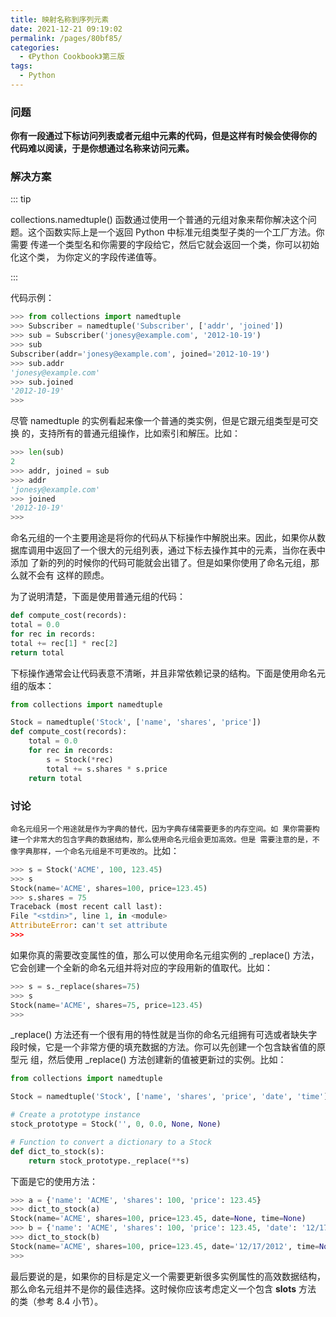 ```yaml
---
title: 映射名称到序列元素
date: 2021-12-21 09:19:02
permalink: /pages/80bf85/
categories:
  - 《Python Cookbook》第三版
tags:
  - Python
---
```


### 问题

**你有一段通过下标访问列表或者元组中元素的代码，但是这样有时候会使得你的 代码难以阅读，于是你想通过名称来访问元素。**

### 解决方案

::: tip

collections.namedtuple() 函数通过使用一个普通的元组对象来帮你解决这个问 题。这个函数实际上是一个返回 Python 中标准元组类型子类的一个工厂方法。你需要 传递一个类型名和你需要的字段给它，然后它就会返回一个类，你可以初始化这个类， 为你定义的字段传递值等。

:::

代码示例：

```python
>>> from collections import namedtuple
>>> Subscriber = namedtuple('Subscriber', ['addr', 'joined'])
>>> sub = Subscriber('jonesy@example.com', '2012-10-19')
>>> sub
Subscriber(addr='jonesy@example.com', joined='2012-10-19')
>>> sub.addr
'jonesy@example.com'
>>> sub.joined
'2012-10-19'
>>>
```

尽管 namedtuple 的实例看起来像一个普通的类实例，但是它跟元组类型是可交换 的，支持所有的普通元组操作，比如索引和解压。比如：

```python
>>> len(sub)
2
>>> addr, joined = sub
>>> addr
'jonesy@example.com'
>>> joined
'2012-10-19'
>>>
```

命名元组的一个主要用途是将你的代码从下标操作中解脱出来。因此，如果你从数 据库调用中返回了一个很大的元组列表，通过下标去操作其中的元素，当你在表中添加 了新的列的时候你的代码可能就会出错了。但是如果你使用了命名元组，那么就不会有 这样的顾虑。 

为了说明清楚，下面是使用普通元组的代码：

```python
def compute_cost(records):
total = 0.0
for rec in records:
total += rec[1] * rec[2]
return total
```

下标操作通常会让代码表意不清晰，并且非常依赖记录的结构。下面是使用命名元 组的版本：

```python
from collections import namedtuple

Stock = namedtuple('Stock', ['name', 'shares', 'price'])
def compute_cost(records):
	total = 0.0
	for rec in records:
		s = Stock(*rec)
		total += s.shares * s.price
	return total
```

### 讨论

`命名元组另一个用途就是作为字典的替代，因为字典存储需要更多的内存空间。如 果你需要构建一个非常大的包含字典的数据结构，那么使用命名元组会更加高效。但是 需要注意的是，不像字典那样，一个命名元组是不可更改的`。比如：

```python
>>> s = Stock('ACME', 100, 123.45)
>>> s
Stock(name='ACME', shares=100, price=123.45)
>>> s.shares = 75
Traceback (most recent call last):
File "<stdin>", line 1, in <module>
AttributeError: can't set attribute
>>>
```

如果你真的需要改变属性的值，那么可以使用命名元组实例的 _replace() 方法， 它会创建一个全新的命名元组并将对应的字段用新的值取代。比如：

```python
>>> s = s._replace(shares=75)
>>> s
Stock(name='ACME', shares=75, price=123.45)
>>>
```

_replace() 方法还有一个很有用的特性就是当你的命名元组拥有可选或者缺失字 段时候，它是一个非常方便的填充数据的方法。你可以先创建一个包含缺省值的原型元 组，然后使用 _replace() 方法创建新的值被更新过的实例。比如：

```python
from collections import namedtuple

Stock = namedtuple('Stock', ['name', 'shares', 'price', 'date', 'time'])

# Create a prototype instance
stock_prototype = Stock('', 0, 0.0, None, None)

# Function to convert a dictionary to a Stock
def dict_to_stock(s):
	return stock_prototype._replace(**s)
```

下面是它的使用方法：

```python
>>> a = {'name': 'ACME', 'shares': 100, 'price': 123.45}
>>> dict_to_stock(a)
Stock(name='ACME', shares=100, price=123.45, date=None, time=None)
>>> b = {'name': 'ACME', 'shares': 100, 'price': 123.45, 'date': '12/17/2012'}
>>> dict_to_stock(b)
Stock(name='ACME', shares=100, price=123.45, date='12/17/2012', time=None)
>>>
```

最后要说的是，如果你的目标是定义一个需要更新很多实例属性的高效数据结构， 那么命名元组并不是你的最佳选择。这时候你应该考虑定义一个包含 __slots__ 方法 的类（参考 8.4 小节）。

